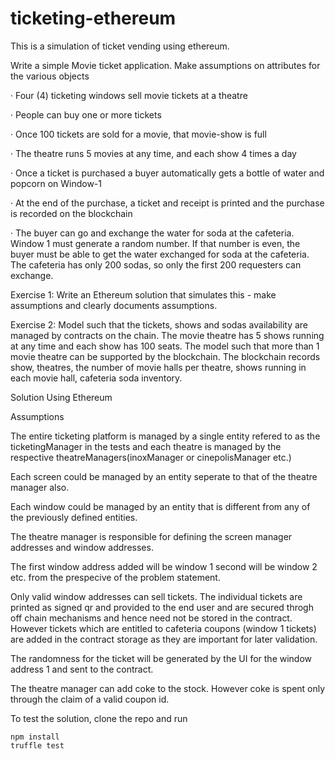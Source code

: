 # ticketing-ethereum

This is a simulation of ticket vending using ethereum.

Write a simple Movie ticket application. Make assumptions on attributes for the various objects

· Four (4) ticketing windows sell movie tickets at a theatre

· People can buy one or more tickets

· Once 100 tickets are sold for a movie, that movie-show is full

· The theatre runs 5 movies at any time, and each show 4 times a day

· Once a ticket is purchased a buyer automatically gets a bottle of water and popcorn on Window-1

· At the end of the purchase, a ticket and receipt is printed and the purchase is recorded on the blockchain

· The buyer can go and exchange the water for soda at the cafeteria. Window 1 must generate a random number. If that number is even, the buyer must be able to get the water exchanged for soda at the cafeteria. The cafeteria has only 200 sodas, so only the first 200 requesters can exchange.

Exercise 1: Write an Ethereum solution that simulates this - make assumptions and clearly documents assumptions.

Exercise 2: Model such that the tickets, shows and sodas availability are managed by contracts on the chain. The movie theatre has 5 shows running at any time and each show has 100 seats. The model such that more than 1 movie theatre can be supported by the blockchain. The blockchain records show, theatres, the number of movie halls per theatre, shows running in each movie hall, cafeteria soda inventory.

Solution Using Ethereum

Assumptions

The entire ticketing platform is managed by a single entity refered to as the ticketingManager in the tests and each theatre is managed by the respective theatreManagers(inoxManager or cinepolisManager etc.)

Each screen could be managed by an entity seperate to that of the theatre manager also.

Each window could be managed by an entity that is different from any of the previously defined entities.

The theatre manager is responsible for defining the screen manager addresses and window addresses.

The first window address added will be window 1 second will be window 2 etc. from the prespecive of the problem statement.

Only valid window addresses can sell tickets. The individual tickets are printed as signed qr and provided to the end user and are secured throgh off chain mechanisms and hence need not be stored in the contract. However tickets which are entitled to cafeteria coupons (window 1 tickets) are added in the contract storage as they are important for later validation.

The randomness for the ticket will be generated by the UI for the window address 1 and sent to the contract.

The theatre manager can add coke to the stock. However coke is spent only through the claim of a valid coupon id.

To test the solution, clone the repo and run

```
npm install
truffle test
```
